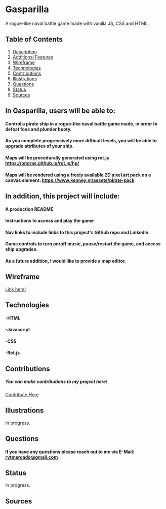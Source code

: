 # Gasparilla
A rogue-like naval battle game made with vanilla JS, CSS and HTML.

## Table of Contents
1. [Description](#description)
2. [Additional Features](#installation)
3. [Wireframe](#wireframe)
4. [Technologies](#technologies)
5. [Contributions](#contributions)
6. [Illustrations](#illustrations)
7. [Questions](#questions)
8. [Status](#status)
9. [Sources](#sources)

## In Gasparilla, users will be able to: <a name="description"></a>
#### Control a pirate ship in a rogue-like naval battle game made, in order to defeat foes and plunder booty.
#### As you complete progressively more difficult levels, you will be able to upgrade attributes of your ship.
#### Maps will be procedurally generated using rot.js https://ondras.github.io/rot.js/hp/
#### Maps will be rendered using a freely available 2D pixel art pack on a canvas element. https://www.kenney.nl/assets/pirate-pack

## In addition, this project will include: <a name="description"></a>
#### A production README
#### Instructions to access and play the game
#### Nav links to include links to this project's Github repo and LinkedIn.
#### Game controls to turn on/off music, pause/restart the game, and access ship upgrades.
#### As a future addition, I would like to provide a map editor.

## Wireframe
<a href="https://wireframe.cc/XGtcz2">Link here!</a>

## Technologies <a name="technologies"></a>
#### -HTML
#### -Javascript
#### -CSS
#### -Rot.js


## Contributions <a name="contributions"></a>
##### You can make contributions to my project here! 
 <a type="button" href="https://github.com/rytmercado">Contribute Here</a>
## Illustrations <a name="illustrations"></a>
In progress.
## Questions <a name="questions"></a>
#### If you have any questions please reach out to me via E-Mail: rytmercado@gmail.com
## Status <a name="status"></a>
In progress.
## Sources <a name="sources"></a>
